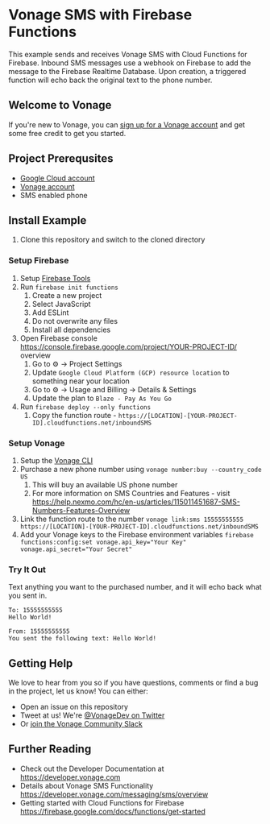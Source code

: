 # Vonage SMS with Firebase Functions

This example sends and receives Vonage SMS with Cloud Functions for Firebase. Inbound SMS messages use a webhook on Firebase to add the message to the Firebase Realtime Database. Upon creation, a triggered function will echo back the original text to the phone number.

## Welcome to Vonage

If you're new to Vonage, you can [sign up for a Vonage account](https://dashboard.nexmo.com/sign-up?utm_source=DEV_REL&utm_medium=github&utm_campaign=firebase-functions-sms-example) and get some free credit to get you started.

## Project Prerequsites
+ [Google Cloud account](https://cloud.google.com/)
+ [Vonage account](https://dashboard.nexmo.com/sign-up?utm_source=DEV_REL&utm_medium=github&utm_campaign=firebase-functions-sms-example)
+ SMS enabled phone


## Install Example

1. Clone this repository and switch to the cloned directory

### Setup Firebase

1. Setup [Firebase Tools](https://firebase.google.com/docs/cli)
1. Run `firebase init functions`
    1. Create a new project
    1. Select JavaScript
    1. Add ESLint
    1. Do not overwrite any files
    1. Install all dependencies
1. Open Firebase console https://console.firebase.google.com/project/YOUR-PROJECT-ID/
overview
    1. Go to ⚙️ -> Project Settings
    1. Update `Google Cloud Platform (GCP) resource location` to something near your location
    1. Go to ⚙️ -> Usage and Billing -> Details & Settings
    1. Update the plan to `Blaze - Pay As You Go`
1. Run `firebase deploy --only functions`
    1. Copy the function route - `https://[LOCATION]-[YOUR-PROJECT-ID].cloudfunctions.net/inboundSMS`

### Setup Vonage

1. Setup the [Vonage CLI](https://github.com/Vonage/vonage-cli)
1. Purchase a new phone number using `vonage number:buy --country_code US`
    1. This will buy an available US phone number
    1. For more information on SMS Countries and Features - visit https://help.nexmo.com/hc/en-us/articles/115011451687-SMS-Numbers-Features-Overview
1. Link the function route to the number `vonage link:sms 15555555555 https://[LOCATION]-[YOUR-PROJECT-ID].cloudfunctions.net/inboundSMS`
1. Add your Vonage keys to the Firebase environment variables `firebase functions:config:set vonage.api_key="Your Key" vonage.api_secret="Your Secret"`

### Try It Out
Text anything you want to the purchased number, and it will echo back what you sent in.

```
To: 15555555555
Hello World!

From: 15555555555
You sent the following text: Hello World!
```

## Getting Help

We love to hear from you so if you have questions, comments or find a bug in the project, let us know! You can either:

* Open an issue on this repository
* Tweet at us! We're [@VonageDev on Twitter](https://twitter.com/VonageDev)
* Or [join the Vonage Community Slack](https://developer.vonage.com/community/slack)

## Further Reading

* Check out the Developer Documentation at <https://developer.vonage.com>
* Details about Vonage SMS Functionality https://developer.vonage.com/messaging/sms/overview
* Getting started with Cloud Functions for Firebase https://firebase.google.com/docs/functions/get-started

